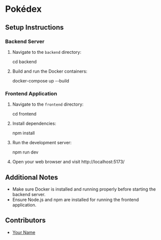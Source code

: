 # Pokédex

## Setup Instructions

### Backend Server

1. Navigate to the `backend` directory:

   cd backend

2. Build and run the Docker containers:

   docker-compose up --build

### Frontend Application

1. Navigate to the `frontend` directory:

   cd frontend

2. Install dependencies:

   npm install

3. Run the development server:

   npm run dev

4. Open your web browser and visit http://localhost:5173/

## Additional Notes

- Make sure Docker is installed and running properly before starting the backend server.
- Ensure Node.js and npm are installed for running the frontend application.

## Contributors

- [Your Name](https://github.com/stasrdv/home-assignment-pokedex)
